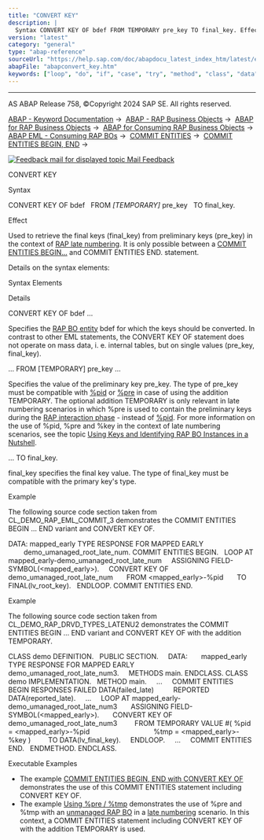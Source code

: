 ```yaml
---
title: "CONVERT KEY"
description: |
  Syntax CONVERT KEY OF bdef FROM TEMPORARY pre_key TO final_key. Effect Used to retrieve the final keys (final_key) from preliminary keys (pre_key) in the context of RAP late numbering(https://help.sap.com/doc/abapdocu_latest_index_htm/latest/en-US/abenrap_late_numbering_glosry.htm 'Glo
version: "latest"
category: "general"
type: "abap-reference"
sourceUrl: "https://help.sap.com/doc/abapdocu_latest_index_htm/latest/en-US/abapconvert_key.htm"
abapFile: "abapconvert_key.htm"
keywords: ["loop", "do", "if", "case", "try", "method", "class", "data", "types", "internal-table", "abapconvert", "key"]
---
```


* * *

AS ABAP Release 758, ©Copyright 2024 SAP SE. All rights reserved.

[ABAP - Keyword Documentation](https://help.sap.com/doc/abapdocu_latest_index_htm/latest/en-US/abenabap.htm) →  [ABAP - RAP Business Objects](https://help.sap.com/doc/abapdocu_latest_index_htm/latest/en-US/abenabap_rap.htm) →  [ABAP for RAP Business Objects](https://help.sap.com/doc/abapdocu_latest_index_htm/latest/en-US/abenabap_for_rap_bos.htm) →  [ABAP for Consuming RAP Business Objects](https://help.sap.com/doc/abapdocu_latest_index_htm/latest/en-US/abenabap_consume_rap_bos.htm) →  [ABAP EML - Consuming RAP BOs](https://help.sap.com/doc/abapdocu_latest_index_htm/latest/en-US/abeneml.htm) →  [COMMIT ENTITIES](https://help.sap.com/doc/abapdocu_latest_index_htm/latest/en-US/abapcommit_entities.htm) →  [COMMIT ENTITIES BEGIN, END](https://help.sap.com/doc/abapdocu_latest_index_htm/latest/en-US/abapemlcommit_entities_late.htm) → 

 [![](Mail.gif?object=Mail.gif "Feedback mail for displayed topic") Mail Feedback](mailto:f1_help@sap.com?subject=Feedback%20on%20ABAP%20Documentation&body=Document:%20CONVERT%20KEY%2C%20ABAPCONVERT_KEY%2C%20758%0D%0A%0D%0AError:%0D%0A%0D%0A%0D%0A%0D%0ASuggestion%20for%20improvement:)

CONVERT KEY

Syntax

CONVERT KEY OF bdef
  FROM *\[*TEMPORARY*\]* pre\_key
  TO final\_key.

Effect

Used to retrieve the final keys (final\_key) from preliminary keys (pre\_key) in the context of [RAP late numbering](https://help.sap.com/doc/abapdocu_latest_index_htm/latest/en-US/abenrap_late_numbering_glosry.htm "Glossary Entry"). It is only possible between a [COMMIT ENTITIES BEGIN...](https://help.sap.com/doc/abapdocu_latest_index_htm/latest/en-US/abapemlcommit_entities_late.htm) and COMMIT ENTITIES END. statement.

Details on the syntax elements:

Syntax Elements

Details

CONVERT KEY OF bdef ...

Specifies the [RAP BO entity](https://help.sap.com/doc/abapdocu_latest_index_htm/latest/en-US/abenrap_bo_entity_glosry.htm "Glossary Entry") bdef for which the keys should be converted. In contrast to other EML statements, the CONVERT KEY OF statement does not operate on mass data, i. e. internal tables, but on single values (pre\_key, final\_key).

... FROM \[TEMPORARY\] pre\_key ...

Specifies the value of the preliminary key pre\_key. The type of pre\_key must be compatible with [%pid](https://help.sap.com/doc/abapdocu_latest_index_htm/latest/en-US/abapderived_types_pid.htm) or [%pre](https://help.sap.com/doc/abapdocu_latest_index_htm/latest/en-US/abapderived_types_pre.htm) in case of using the addition TEMPORARY.
The optional addition TEMPORARY is only relevant in late numbering scenarios in which %pre is used to contain the preliminary keys during the [RAP interaction phase](https://help.sap.com/doc/abapdocu_latest_index_htm/latest/en-US/abenrap_int_phase_glosry.htm "Glossary Entry") - instead of [%pid](https://help.sap.com/doc/abapdocu_latest_index_htm/latest/en-US/abapderived_types_pid.htm).
For more information on the use of %pid, %pre and %key in the context of late numbering scenarios, see the topic [Using Keys and Identifying RAP BO Instances in a Nutshell](https://help.sap.com/doc/abapdocu_latest_index_htm/latest/en-US/abapderived_types_keys_identifiers.htm).

... TO final\_key.

final\_key specifies the final key value. The type of final\_key must be compatible with the primary key's type.

Example

The following source code section taken from CL\_DEMO\_RAP\_EML\_COMMIT\_3 demonstrates the COMMIT ENTITIES BEGIN ... END variant and CONVERT KEY OF.

DATA: mapped\_early TYPE RESPONSE FOR MAPPED EARLY
        demo\_umanaged\_root\_late\_num.
COMMIT ENTITIES BEGIN.
  LOOP AT mapped\_early-demo\_umanaged\_root\_late\_num
    ASSIGNING FIELD-SYMBOL(<mapped\_early>).
    CONVERT KEY OF demo\_umanaged\_root\_late\_num
      FROM <mapped\_early>-%pid
      TO FINAL(lv\_root\_key).
  ENDLOOP.
COMMIT ENTITIES END.

Example

The following source code section taken from CL\_DEMO\_RAP\_DRVD\_TYPES\_LATENU2 demonstrates the COMMIT ENTITIES BEGIN ... END variant and CONVERT KEY OF with the addition TEMPORARY.

CLASS demo DEFINITION.
  PUBLIC SECTION.
    DATA:
      mapped\_early TYPE RESPONSE FOR MAPPED EARLY
                   demo\_umanaged\_root\_late\_num3.
    METHODS main.
ENDCLASS.
CLASS demo IMPLEMENTATION.
  METHOD main.
    ...
    COMMIT ENTITIES BEGIN RESPONSES FAILED DATA(failed\_late)
         REPORTED DATA(reported\_late).
    ...
    LOOP AT mapped\_early-demo\_umanaged\_root\_late\_num3
      ASSIGNING FIELD-SYMBOL(<mapped\_early>).
      CONVERT KEY OF demo\_umanaged\_root\_late\_num3
        FROM TEMPORARY VALUE #( %pid = <mapped\_early>-%pid
                                %tmp = <mapped\_early>-%key )
        TO DATA(lv\_final\_key).
    ENDLOOP.
    ...
    COMMIT ENTITIES END.
  ENDMETHOD.
ENDCLASS.

Executable Examples

-   The example [COMMIT ENTITIES BEGIN, END with CONVERT KEY OF](https://help.sap.com/doc/abapdocu_latest_index_htm/latest/en-US/abencommit_entities_beginend_abexa.htm) demonstrates the use of this COMMIT ENTITIES statement including CONVERT KEY OF.
-   The example [Using %pre / %tmp](https://help.sap.com/doc/abapdocu_latest_index_htm/latest/en-US/abenderived_types_pre_tmp_abexa.htm) demonstrates the use of %pre and %tmp with an [unmanaged RAP BO](https://help.sap.com/doc/abapdocu_latest_index_htm/latest/en-US/abenunmanaged_rap_bo_glosry.htm "Glossary Entry") in a [late numbering](https://help.sap.com/doc/abapdocu_latest_index_htm/latest/en-US/abenbdl_late_numbering.htm) scenario. In this context, a COMMIT ENTITIES statement including CONVERT KEY OF with the addition TEMPORARY is used.